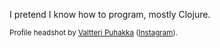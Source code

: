 I pretend I know how to program, mostly Clojure.

<small>Profile headshot by [Valtteri Puhakka](https://valtteripuhakka.com/) ([Instagram](https://www.instagram.com/puhakanvaltteri/)).</small>